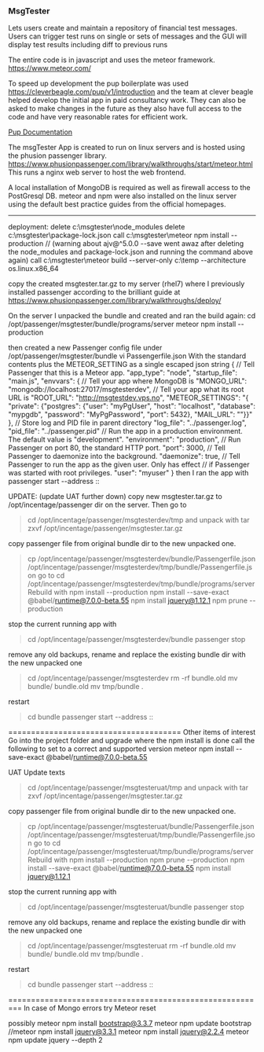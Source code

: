 ### MsgTester
Lets users create and maintain a repository of financial test messages. Users can trigger test runs on single or sets of messages and the GUI will display test results including diff to previous runs

The entire code is in javascript and uses the meteor framework. https://www.meteor.com/

To speed up development the pup boilerplate was used https://cleverbeagle.com/pup/v1/introduction and the team at clever beagle helped develop the initial app in paid consultancy work. They can also be asked to make changes in the future as they also have full access to the code and have very reasonable rates for efficient work.

[Pup Documentation](https://cleverbeagle.com/pup)

The msgTester App is created to run on linux servers and is hosted using the phusion passenger library. https://www.phusionpassenger.com/library/walkthroughs/start/meteor.html
This runs a nginx web server to host the web frontend.

A local installation of MongoDB is required as well as firewall access to the PostGresql DB.
meteor and npm were also installed on the linux server using the default best practice guides from the official homepages.

---

deployment:
delete c:\msgtester\node_modules
delete c:\msgtester\package-lock.json
call c:\msgtester\meteor npm install --production
// (warning about ajv@^5.0.0 --save went awaz after deleting the node_modules and package-lock.json and running the command above again)
call c:\msgtester\meteor build --server-only c:\temp --architecture os.linux.x86_64

copy the created msgtester.tar.gz to my server (rhel7) where I previously installed passenger according to the brilliant guide at https://www.phusionpassenger.com/library/walkthroughs/deploy/

On the server I unpacked the bundle and created and ran the build again:
cd /opt/passenger/msgtester/bundle/programs/server
meteor npm install --production

then created a new Passenger config file under /opt/passenger/msgtester/bundle
vi Passengerfile.json
With the standard contents plus the METEOR_SETTING as a single escaped json string
{
 // Tell Passenger that this is a Meteor app.
 "app_type": "node",
 "startup_file": "main.js",
 "envvars": {
   // Tell your app where MongoDB is
   "MONGO_URL": "mongodb://localhost:27017/msgtesterdev",
   // Tell your app what its root URL is
   "ROOT_URL": "http://msgtestdev.vps.no",
   "METEOR_SETTINGS": "{ \"private\": {\"postgres\": {\"user\": \"myPgUser\", \"host\": \"localhost\", \"database\": \"mypgdb\", \"password\": \"MyPgPassword\", \"port\": 5432}, \"MAIL_URL\": \"\"}}"
 },
 // Store log and PID file in parent directory
 "log_file": "../passenger.log",
 "pid_file": "../passenger.pid"
 // Run the app in a production environment. The default value is "development".
 "environment": "production",
 // Run Passenger on port 80, the standard HTTP port.
 "port": 3000,
 // Tell Passenger to daemonize into the background.
 "daemonize": true,
 // Tell Passenger to run the app as the given user. Only has effect
 // if Passenger was started with root privileges.
 "user": "myuser"
}
then I ran the app with
passenger start --address ::

UPDATE: (update UAT further down)
copy new msgtester.tar.gz to /opt/incentage/passenger dir on the server.
Then go to
> cd /opt/incentage/passenger/msgtesterdev/tmp
 and unpack with
> tar zxvf /opt/incentage/passenger/msgtester.tar.gz

copy passenger file from original bundle dir to the new unpacked one.
> cp /opt/incentage/passenger/msgtesterdev/bundle/Passengerfile.json /opt/incentage/passenger/msgtesterdev/tmp/bundle/Passengerfile.json
go to
> cd /opt/incentage/passenger/msgtesterdev/tmp/bundle/programs/server
Rebuild with
> npm install --production
> npm install --save-exact @babel/runtime@7.0.0-beta.55
> npm install jquery@1.12.1
> npm prune --production

stop the current running app with
> cd /opt/incentage/passenger/msgtesterdev/bundle
> passenger stop

remove any old backups, rename and replace the existing bundle dir with the new unpacked one
> cd /opt/incentage/passenger/msgtesterdev
> rm -rf bundle.old
> mv bundle/ bundle.old
> mv tmp/bundle .

restart
> cd bundle
> passenger start --address ::


======================================
Other items of interest
Go into the project folder and upgrade where the npm install is done call the following to set to a correct and supported version
meteor npm install --save-exact @babel/runtime@7.0.0-beta.55

UAT Update texts
> cd /opt/incentage/passenger/msgtesteruat/tmp
 and unpack with
> tar zxvf /opt/incentage/passenger/msgtester.tar.gz

copy passenger file from original bundle dir to the new unpacked one.
> cp /opt/incentage/passenger/msgtesteruat/bundle/Passengerfile.json /opt/incentage/passenger/msgtesteruat/tmp/bundle/Passengerfile.json
go to
> cd /opt/incentage/passenger/msgtesteruat/tmp/bundle/programs/server
Rebuild with
> npm install --production
> npm prune --production
> npm install --save-exact @babel/runtime@7.0.0-beta.55
> npm install jquery@1.12.1

stop the current running app with
> cd /opt/incentage/passenger/msgtesteruat/bundle
> passenger stop

remove any old backups, rename and replace the existing bundle dir with the new unpacked one
> cd /opt/incentage/passenger/msgtesteruat
> rm -rf bundle.old
> mv bundle/ bundle.old
> mv tmp/bundle .

restart
> cd bundle
> passenger start --address ::

=========================================================
In case of Mongo errors try
Meteor reset

possibly
meteor npm install bootstrap@3.3.7
meteor npm update bootstrap
//meteor npm install jquery@3.3.1
meteor npm install jquery@2.2.4
meteor npm update jquery --depth 2
